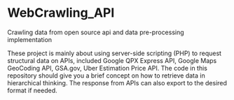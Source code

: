 # WebCrawling_API
Crawling data from open source api and data pre-processing implementation

These project is mainly about using server-side scripting (PHP) to request structural data on APIs, included Google QPX Express API, Google Maps GeoCoding API, GSA.gov, Uber Estimation Price API. The code in this repository should give you a brief concept on how to retrieve data in hierarchical thinking. The response from APIs can also export to the desired format if needed.
